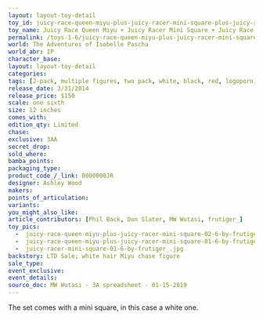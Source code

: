 ```yaml
---
layout: layout-toy-detail 
toy_id: juicy-race-queen-miyu-plus-juicy-racer-mini-square-plus-juicy-race-lager-bottle
toy_name: Juicy Race Queen Miyu + Juicy Racer Mini Square + Juicy Race Lager Bottle
permalink: /toys-1-6/juicy-race-queen-miyu-plus-juicy-racer-mini-square-plus-juicy-race-lager-bottle.html
world: The Adventures of Isobelle Pascha
world_abr: IP
character_base: 
layout: layout-toy-detail
categories: 
tags: [2-pack, multiple figures, two pack, white, black, red, logoporn, bottle]
release_date: 3/31/2014
release_price: $150 
scale: one sixth
size: 12 inches
comes_with: 
edition_qty: Limited
chase: 
exclusive: 3AA
secret_drop: 
sold_where: 
bamba_points: 
packaging_type: 
product_code_/_link: 0000000JR
designer: Ashley Wood
makers: 
points_of_articulation: 
variants: 
you_might_also_like: 
article_contributors: [Phil Back, Don Slater, MW Wutasi, frutiger_]
toy_pics: 
  -  juicy-race-queen-miyu-plus-juicy-racer-mini-square-02-6-by-frutiger_.jpg
  -  juicy-race-queen-miyu-plus-juicy-racer-mini-square-01-6-by-frutiger_.jpg
  -  juicy-racer-mini-square-01-6-by-frutiger_.jpg
backstory: LTD Sale; white hair Miyu chase figure
sale_type: 
event_exclusive: 
event_details: 
source_doc: MW Wutasi - 3A spreadsheet - 01-15-2019
---
```

The set comes with a mini square, in this case a white one.